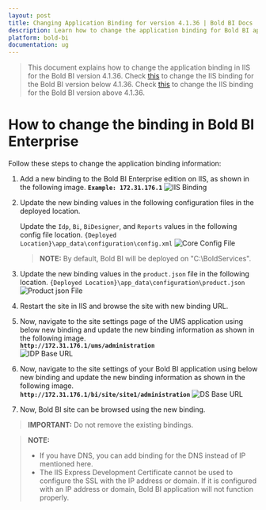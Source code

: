 ```yaml
---
layout: post
title: Changing Application Binding for version 4.1.36 | Bold BI Docs
description: Learn how to change the application binding for Bold BI application 4.1.36 in IIS. If you have DNS, you can add binding for DNS instead of IP address.
platform: bold-bi
documentation: ug
---
```


> This document explains how to change the application binding in IIS for the Bold BI version 4.1.36.
Check [this](/embedded-bi/faq/how-to-change-binding-in-bold-bi-embedded-below-v4.1.36/) to change the IIS binding for the Bold BI version below 4.1.36.
Check [this](/embedded-bi/faq/how-to-change-binding-in-bold-bi-embedded/) to change the IIS binding for the Bold BI version above 4.1.36. 

# How to change the binding in Bold BI Enterprise
Follow these steps to change the application binding information:

1. Add a new binding to the Bold BI Enterprise edition on IIS, as shown in the following image.
    **`Example: 172.31.176.1`**
![IIS Binding](/bold-bi-docs/static/assets/embedded/faq/images/add-iis-binding.png#width=50%)

2. Update the new binding values in the following configuration files in the deployed location.

    Update the `Idp`, `Bi`, `BiDesigner`, and `Reports` values in the following config file location.
    `{Deployed Location}\app_data\configuration\config.xml` 
    ![Core Config File](/bold-bi-docs/static/assets/embedded/faq/images/latest-config-file.png#width=50%)

    > **NOTE:** By default, Bold BI will be deployed on "C:\BoldServices".

3. Update the new binding values in the `product.json` file in the following location.
`{Deployed Location}\app_data\configuration\product.json`
![Product json File](/bold-bi-docs/static/assets/embedded/faq/images/product-json.png#width=50%)

4. Restart the site in IIS and browse the site with new binding URL.

5. Now, navigate to the site settings page of the UMS application using below new binding and update the new binding information as shown in the following image.  
**`http://172.31.176.1/ums/administration`**  
![IDP Base URL](/bold-bi-docs/static/assets/embedded/faq/images/idp-url-binding.png#width=50%)  

6. Now, navigate to the site settings of your Bold BI application using below new binding and update the new binding information as shown in the following image.  
**`http://172.31.176.1/bi/site/site1/administration`** 
![DS Base URL](/bold-bi-docs/static/assets/embedded/faq/images/ds-url-binding.png#width=50%)

7. Now, Bold BI site can be browsed using the new binding.

> **IMPORTANT:** Do not remove the existing bindings. 

> **NOTE:**
> * If you have DNS, you can add binding for the DNS instead of IP mentioned here.
> * The IIS Express Development Certificate cannot be used to configure the SSL with the IP address or domain. If it is configured with an IP address or domain, Bold BI application will not function properly.